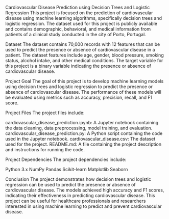 Cardiovascular Disease Prediction using Decision Trees and Logistic Regression
This project is focused on the prediction of cardiovascular disease using machine learning algorithms, specifically decision trees and logistic regression. The dataset used for this project is publicly available and contains demographic, behavioral, and medical information from patients of a clinical study conducted in the city of Porto, Portugal.

Dataset
The dataset contains 70,000 records with 12 features that can be used to predict the presence or absence of cardiovascular disease in a patient. The dataset features include age, gender, blood pressure, smoking status, alcohol intake, and other medical conditions. The target variable for this project is a binary variable indicating the presence or absence of cardiovascular disease.

Project Goal
The goal of this project is to develop machine learning models using decision trees and logistic regression to predict the presence or absence of cardiovascular disease. The performance of these models will be evaluated using metrics such as accuracy, precision, recall, and F1 score.

Project Files
The project files include:

cardiovascular_disease_prediction.ipynb: A Jupyter notebook containing the data cleaning, data preprocessing, model training, and evaluation.
cardiovascular_disease_prediction.py: A Python script containing the code used in the Jupyter notebook.
cardiovascular_disease.csv: The dataset used for the project.
README.md: A file containing the project description and instructions for running the code.

Project Dependencies
The project dependencies include:

Python 3.x
NumPy
Pandas
Scikit-learn
Matplotlib
Seaborn

Conclusion
The project demonstrates how decision trees and logistic regression can be used to predict the presence or absence of cardiovascular disease. The models achieved high accuracy and F1 scores, indicating their effectiveness in predicting cardiovascular disease. This project can be useful for healthcare professionals and researchers interested in using machine learning to predict and prevent cardiovascular disease.
